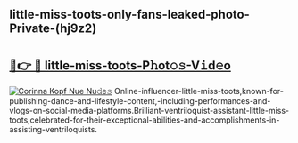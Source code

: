 ## little-miss-toots-only-fans​-leaked-photo​-Private-(hj9z2)


# <h2><a href="https://mediaupload.pro?title=little-miss-toots&ref=git">🔗👉 🔴 little-miss-toots-P𝚑ot𝚘𝚜-V𝚒d𝚎o</a></h2>

[![Corinna Kopf Nue Nu𝚍e𝚜](https://i.imgur.com/0qMVB7G.gif)](https://mediaupload.pro?title=little-miss-toots&ref=git)
Online-influencer-little-miss-toots,known-for-publishing-dance-and-lifestyle-content,-including-performances-and-vlogs-on-social-media-platforms.Brilliant-ventriloquist-assistant-little-miss-toots,celebrated-for-their-exceptional-abilities-and-accomplishments-in-assisting-ventriloquists.  